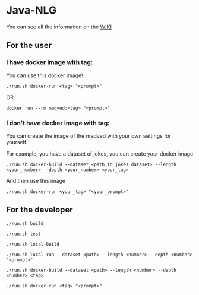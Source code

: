 # Java-NLG

You can see all the information on the [WIKI](https://github.com/heartsker/Java-NLG/wiki)

## For the user

### I have docker image with tag:

You can use this docker image!

```
./run.sh docker-run <tag> "<prompt>"
```

OR

```
docker run --rm medved:<tag> "<prompt>"
```

### I don't have docker image with tag:

You can create the image of the medved with your own settings for yourself.

For example, you have a dataset of jokes, you can create your docker image 

```
./run.sh docker-build --dataset <path_to_jokes_dataset> --length <your_number> --depth <your_number> <your_tag>
```

And then use this image

```
./run.sh docker-run <your_tag> "<your_prompt>"
```

## For the developer

```
./run.sh build

./run.sh test

./run.sh local-build

./run.sh local-run --dataset <path> --length <number> --depth <number> "<prompt>"

./run.sh docker-build --dataset <path> --length <number> --depth <number> <tag>

./run.sh docker-run <tag> "<prompt>"
```